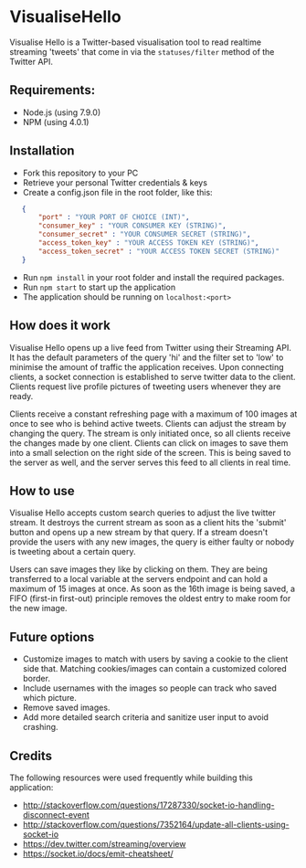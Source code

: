 # VisualiseHello

Visualise Hello is a Twitter-based visualisation tool to read realtime streaming 'tweets' that come in via the `statuses/filter` method of the Twitter API.

## Requirements:

 - Node.js (using 7.9.0)
 - NPM (using 4.0.1)

## Installation

 - Fork this repository to your PC
 - Retrieve your personal Twitter credentials & keys
 - Create a config.json file in the root folder, like this:

 ```json
	{
		"port" : "YOUR PORT OF CHOICE (INT)",
		"consumer_key" : "YOUR CONSUMER KEY (STRING)",
		"consumer_secret" : "YOUR CONSUMER SECRET (STRING)",
		"access_token_key" : "YOUR ACCESS TOKEN KEY (STRING)",
		"access_token_secret" : "YOUR ACCESS TOKEN SECRET (STRING)"
	}
 ```
 
 - Run `npm install` in your root folder and install the required packages.
 - Run `npm start` to start up the application
 - The application should be running on `localhost:<port>`

## How does it work

Visualise Hello opens up a live feed from Twitter using their Streaming API. It has the default parameters of the query 'hi' and the filter set to 'low' to minimise the amount of traffic the application receives. Upon connecting clients, a socket connection is established to serve twitter data to the client. Clients request live profile pictures of tweeting users whenever they are ready.

Clients receive a constant refreshing page with a maximum of 100 images at once to see who is behind active tweets. Clients can adjust the stream by changing the query. The stream is only initiated once, so all clients receive the changes made by one client. Clients can click on images to save them into a small selection on the right side of the screen. This is being saved to the server as well, and the server serves this feed to all clients in real time.

## How to use

Visualise Hello accepts custom search queries to adjust the live twitter stream. It destroys the current stream as soon as a client hits the 'submit' button and opens up a new stream by that query. If a stream doesn't provide the users with any new images, the query is either faulty or nobody is tweeting about a certain query.

Users can save images they like by clicking on them. They are being transferred to a local variable at the servers endpoint and can hold a maximum of 15 images at once. As soon as the 16th image is being saved, a FIFO (first-in first-out) principle removes the oldest entry to make room for the new image.

## Future options

 - Customize images to match with users by saving a cookie to the client side that. Matching cookies/images can contain a customized colored border.
 - Include usernames with the images so people can track who saved which picture.
 - Remove saved images.
 - Add more detailed search criteria and sanitize user input to avoid crashing.

## Credits

The following resources were used frequently while building this application:

 - http://stackoverflow.com/questions/17287330/socket-io-handling-disconnect-event
 - http://stackoverflow.com/questions/7352164/update-all-clients-using-socket-io
 - https://dev.twitter.com/streaming/overview
 - https://socket.io/docs/emit-cheatsheet/
